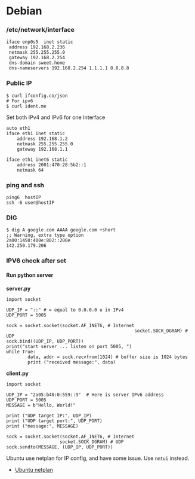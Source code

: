 # Debian

### /etc/network/interface
```
iface enp0s5  inet static
 address 192.168.2.236
 netmask 255.255.255.0
 gateway 192.168.2.254
 dns-domain sweet.home
 dns-nameservers 192.168.2.254 1.1.1.1 8.8.8.8
```

### Public IP

```
$ curl ifconfig.co/json
# For ipv6
$ curl ident.me
```


Set both IPv4 and IPv6 for one Interface

```
auto eth1
iface eth1 inet static
    address 192.168.1.2
    netmask 255.255.255.0
    gateway 192.168.1.1

iface eth1 inet6 static
    address 2001:470:28:5b2::1
    netmask 64
```

### ping and ssh

```
ping6  hostIP
ssh -6 user@hostIP
```


### DIG

```
$ dig A google.com AAAA google.com +short 
;; Warning, extra type option
2a00:1450:400e:802::200e
142.250.179.206
```


### IPV6 check after set

#### Run python server 

**server.py**

```
import socket
  
UDP_IP = "::" # = equal to 0.0.0.0 u in IPv4
UDP_PORT = 5005

sock = socket.socket(socket.AF_INET6, # Internet
                                                socket.SOCK_DGRAM) # UDP
sock.bind((UDP_IP, UDP_PORT))
print("start server ... listen on port 5005, ")
while True:
        data, addr = sock.recvfrom(1024) # buffer size is 1024 bytes
        print ("received message:", data)
```

**client.py**

```
import socket

UDP_IP = "2a05:b40:0:559::9"  # Here is server IPv6 address
UDP_PORT = 5005
MESSAGE = b"Hello, World!"

print ("UDP target IP:", UDP_IP)
print ("UDP target port:", UDP_PORT)
print ("message:", MESSAGE)

sock = socket.socket(socket.AF_INET6, # Internet
					socket.SOCK_DGRAM) # UDP
sock.sendto(MESSAGE, (UDP_IP, UDP_PORT))

```

Ubuntu use netplan for IP config, and have some issue.
Use `nmtui` instead.



* [Ubuntu netplan](https://ostechnix.com/configure-static-ip-address-ubuntu/)


